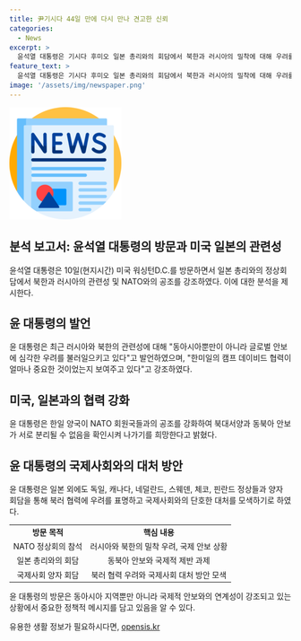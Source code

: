 ```yaml
---
title: 尹기시다 44일 만에 다시 만나 견고한 신뢰
categories:
  - News
excerpt: >
  윤석열 대통령은 기시다 후미오 일본 총리와의 회담에서 북한과 러시아의 밀착에 대해 우려를 표명하고, NATO 정상회의 참석을 통해 국제안보의 중요성을 강조했다. 또한, 양국 간의 신뢰 관계와 협력을 강조하며 북러 협력에 대한 우려를 국제사회와 단호히 대처하기로 했다. 
feature_text: >
  윤석열 대통령은 기시다 후미오 일본 총리와의 회담에서 북한과 러시아의 밀착에 대해 우려를 표명하고, NATO 정상회의 참석을 통해 국제안보의 중요성을 강조했다. 또한, 양국 간의 신뢰 관계와 협력을 강조하며 북러 협력에 대한 우려를 국제사회와 단호히 대처하기로 했다. 
image: '/assets/img/newspaper.png'
---
```


<p><img src="/assets/img/newspaper.png" alt="kimp 속보" /></p>

<h2 data-ke-size="size26">분석 보고서: 윤석열 대통령의 방문과 미국 일본의 관련성</h2>

<p data-ke-size="size16">윤석열 대통령은 10일(현지시간) 미국 워싱턴D.C.를 방문하면서 일본 총리와의 정상회담에서 북한과 러시아의 관련성 및 NATO와의 공조를 강조하였다. 이에 대한 분석을 제시한다.</p>

<h2 data-ke-size="size24">윤 대통령의 발언</h2>

<p data-ke-size="size16">윤 대통령은 최근 러시아와 북한의 관련성에 대해 "동아시아뿐만이 아니라 글로벌 안보에 심각한 우려를 불러일으키고 있다"고 발언하였으며, "한미일의 캠프 데이비드 협력이 얼마나 중요한 것이었는지 보여주고 있다"고 강조하였다.</p>

<h2 data-ke-size="size24">미국, 일본과의 협력 강화</h2>

<p data-ke-size="size16">윤 대통령은 한일 양국이 NATO 회원국들과의 공조를 강화하여 북대서양과 동북아 안보가 서로 분리될 수 없음을 확인시켜 나가기를 희망한다고 밝혔다.</p>

<h2 data-ke-size="size24">윤 대통령의 국제사회와의 대처 방안</h2>

<p data-ke-size="size16">윤 대통령은 일본 외에도 독일, 캐나다, 네덜란드, 스웨덴, 체코, 핀란드 정상들과 양자 회담을 통해 북러 협력에 우려를 표명하고 국제사회와의 단호한 대처를 모색하기로 하였다.</p>

<table>
  <tr>
    <td style="text-align: center; height: 17px;"><b>방문 목적</b></td>
    <td style="text-align: center; height: 17px;"><b>핵심 내용</b></td>
  </tr>
  <tr>
    <td style="text-align: center; height: 17px;">NATO 정상회의 참석</td>
    <td style="text-align: center; height: 17px;">러시아와 북한의 밀착 우려, 국제 안보 상황</td>
  </tr>
  <tr>
    <td style="text-align: center; height: 17px;">일본 총리와의 회담</td>
    <td style="text-align: center; height: 17px;">동북아 안보와 국제적 제반 과제</td>
  </tr>
  <tr>
    <td style="text-align: center; height: 17px;">국제사회 양자 회담</td>
    <td style="text-align: center; height: 17px;">북러 협력 우려와 국제사회 대처 방안 모색</td>
  </tr>
</table>

<p data-ke-size="size16">윤 대통령의 방문은 동아시아 지역뿐만 아니라 국제적 안보와의 연계성이 강조되고 있는 상황에서 중요한 정책적 메시지를 담고 있음을 알 수 있다.</p>
유용한 생활 정보가 필요하시다면, <a href="https://opensis.kr" rel="dofollow">opensis.kr</a>


